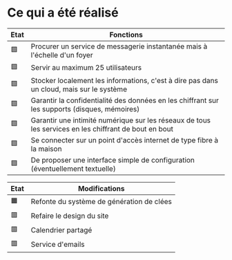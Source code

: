 # Ce qui a été réalisé

| Etat | Fonctions |
|------|----------|
| :green_square: | Procurer un service de messagerie instantanée mais à l'échelle d'un foyer |
| :green_square: | Servir au maximum 25 utilisateurs |
| :green_square: | Stocker localement les informations, c'est à dire pas dans un cloud, mais sur le système |
| :green_square: | Garantir la confidentialité des données en les chiffrant sur les supports (disques, mémoires) |
| :green_square: | Garantir une intimité numérique sur les réseaux de tous les services en les chiffrant de bout en bout |
| :green_square: | Se connecter sur un point d'accès internet de type fibre à la maison |
| :green_square: | De proposer une interface simple de configuration (éventuellement textuelle) |

| Etat | Modifications |
|------|---------------|
| :orange_square: | Refonte du système de génération de clées |
| :red_square: | Refaire le design du site |
| :red_square: | Calendrier partagé |
| :red_square: | Service d'emails |